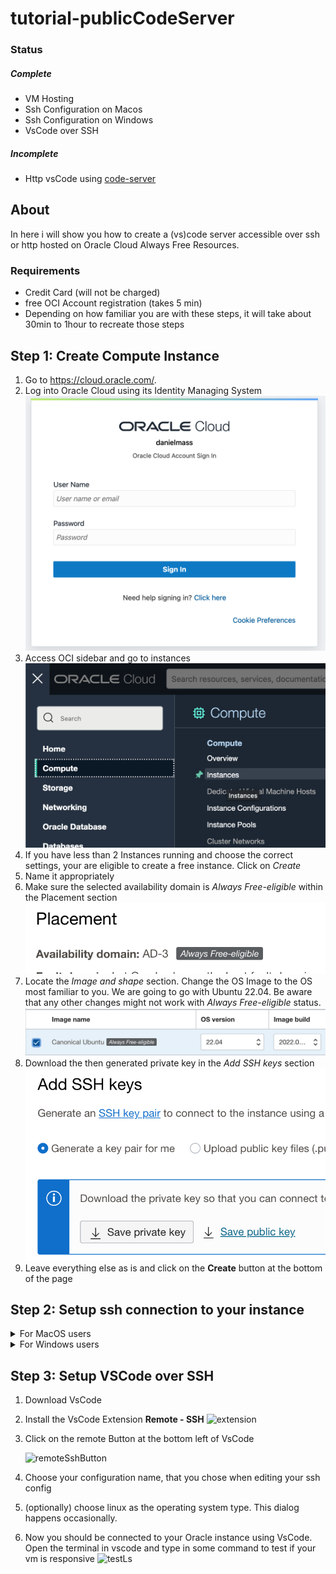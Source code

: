 # tutorial-publicCodeServer

### Status

##### Complete

- VM Hosting
- Ssh Configuration on Macos
- Ssh Configuration on Windows
- VsCode over SSH

##### Incomplete

- Http vsCode using [code-server](https://github.com/coder/code-server)

## About

In here i will show you how to create a (vs)code server accessible over ssh or http hosted on Oracle Cloud Always Free Resources.

### Requirements

- Credit Card (will not be charged)
- free OCI Account registration (takes 5 min)
- Depending on how familiar you are with these steps, it will take about 30min to 1hour to recreate those steps

## Step 1: Create Compute Instance

1. Go to https://cloud.oracle.com/.
2. Log into Oracle Cloud using its Identity Managing System ![login image](/media/login.png)
3. Access OCI sidebar and go to instances ![sidebar](/media/ociSidebar.png)
4. If you have less than 2 Instances running and choose the correct settings, your are eligible to create a free instance. Click on _Create_
5. Name it appropriately
6. Make sure the selected availability domain is _Always Free-eligible_ within the Placement section ![availability domain](/media/availabilityDomain.png)
7. Locate the _Image and shape_ section. Change the OS Image to the OS most familiar to you. We are going to go with Ubuntu 22.04. Be aware that any other changes might not work with _Always Free-eligible_ status. ![platformImage](/media/platformImage.png)
8. Download the then generated private key in the _Add SSH keys_ section
   ![download key](/media/downloadKey.png)
9. Leave everything else as is and click on the **Create** button at the bottom of the page

## Step 2: Setup ssh connection to your instance

<details>
  <summary>For MacOS users</summary>
  
  1. Deposit the private key file in 
  ```~/.ssh/```
  2. Change permissions in order to use your private key when connecting via ssh
  ```chmod 400 ~/.ssh/yourKeyFileName.key```
  2. Edit your ssh config file located at 
  ```code ~/.ssh/config```
  3. Fetch your instance`s public IP from Oracle Cloud Infrastructure ![fetchPublicIP](/media/fetchPublicIP.png)
  4. Add the following lines to your config
  ```
  Host *callMeWhatever*
    HostName *insert ip here*
    User ubuntu
    IdentityFile /Users/*username*/.ssh/*keyFileName*.key
  ```

5. Connect to your host like this:
   ![selfSignedCertificate](/media/selfSignedCertificate.png)

   You will need to type _yes_ in order to accept, that your VM is currently using a self signed certificate to identify itself. At this point you should be connected to your instance.

</details>

<details>
  <summary>For Windows users</summary>

1. Deposit the private key file in
   `C:\<Users in your language>\<Your username>\.ssh\`
2. Edit your ssh config file located at
   `code C:\<Users in your language>\<Your username>\.ssh\config`
3. Fetch your instance`s public IP from Oracle Cloud Infrastructure ![fetchPublicIP](/media/fetchPublicIP.png)
4. Add the follwing lines to your config

```
Host *callMeWhatever*
  HostName *insert ip here*
  User ubuntu
  IdentityFile C:\<Users in your language>\<Your username>\.ssh\*keyFileName*.key
```

5. Connect to your host like this:
![selfSignedCertificate](/media/WindowsSSh.png)
You will need to type _yes_ in order to accept, that your VM is currently using a self signed certificate to identify itself. At this point you should be connected to your instance.
</details>

## Step 3: Setup VSCode over SSH

1. Download VsCode
2. Install the VsCode Extension **Remote - SSH**
   ![extension](/media/extension.png)
3. Click on the remote Button at the bottom left of VsCode

   ![remoteSshButton](/media/RemoteSshButton.png)

4. Choose your configuration name, that you chose when editing your ssh config
5. (optionally) choose linux as the operating system type. This dialog happens occasionally.
6. Now you should be connected to your Oracle instance using VsCode. Open the terminal in vscode and type in some command to test if your vm is responsive
   ![testLs](/media/testLs.png)
